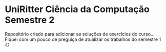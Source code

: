 # UniRitter Ciência da Computação Semestre 2
Repositório criado para adicionar as soluções de exercícios do curso... Fiquei com um pouco de preguiça de atualizar os trabalhos do semestre 1 :D
